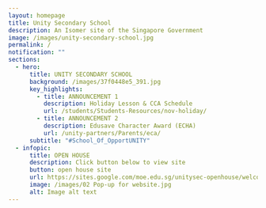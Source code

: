 ```yaml
---
layout: homepage
title: Unity Secondary School
description: An Isomer site of the Singapore Government
image: /images/unity-secondary-school.jpg
permalink: /
notification: ""
sections:
  - hero:
      title: UNITY SECONDARY SCHOOL
      background: /images/37f0448e5_391.jpg
      key_highlights:
        - title: ANNOUNCEMENT 1
          description: Holiday Lesson & CCA Schedule
          url: /students/Students-Resources/nov-holiday/
        - title: ANNOUNCEMENT 2
          description: Edusave Character Award (ECHA)
          url: /unity-partners/Parents/eca/
      subtitle: "#School_Of_OpportUNITY"
  - infopic:
      title: OPEN HOUSE
      description: Click button below to view site
      button: open house site
      url: https://sites.google.com/moe.edu.sg/unitysec-openhouse/welcome?pli=1
      image: /images/02 Pop-up for website.jpg
      alt: Image alt text
---
```

